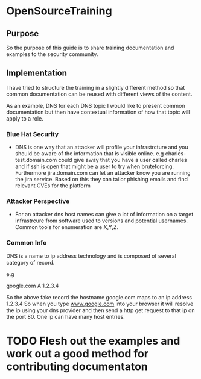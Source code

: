 # OpenSourceTraining

## Purpose

So the purpose of this guide is to share training documentation and examples to the security community.



## Implementation

I have tried to structure the training in a slightly different method so that common documentation can be reused with different views of the content. 

As an example, DNS for each DNS topic I would like to present common documentation but then have contextual information of how that topic will apply to a role.


### Blue Hat Security
- DNS is one way that an attacker will profile your infrastrcture and you should be aware of the information that is visible online. e.g charles-test.domain.com could give away that you have a user called charles and if ssh is open that might be a user to try when bruteforcing. Furthermore jira.domain.com can let an attacker know you are running the jira service. Based on this they can tailor phishing emails and find relevant CVEs for the platform


### Attacker Perspective
-  For an attacker dns host names can give a lot of information on a target infrastrcure from software used to versions and potential usernames. Common tools for enumeration are X,Y,Z. 


### Common Info

DNS is a name to ip address technology and is composed of several category of record. 


e.g 

google.com    A       1.2.3.4


So the above fake record the hostname google.com maps to an ip address 1.2.3.4 So when you type www.google.com into your browser it will resolve the ip using your dns provider and then send a http get request to that ip on the port 80. One ip can have many host entries.


# TODO Flesh out the examples and work out a good method for contributing documentaton

